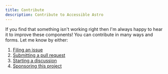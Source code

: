 ```yaml
---
title: Contribute
description: Contribute to Accessible Astro
---
```


If you find that something isn't working right then I'm always happy to hear it to improve these components! You can contribute in many ways and forms. Let me know by either:
1. [Filing an issue](https://github.com/markteekman/accessible-astro-components/issues)
2. [Submitting a pull request](https://github.com/markteekman/accessible-astro-components/pulls)
3. [Starting a discussion](https://github.com/markteekman/accessible-astro-components/discussions)
4. [Sponsoring this project](https://www.buymeacoffee.com/markteekman)